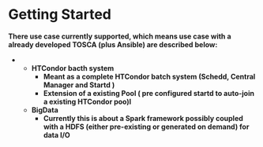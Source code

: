 # Getting Started

**There use case currently supported, which means use case with a already developed TOSCA \(plus Ansible\) are described below:**

* * **HTCondor bacth system**  
    * **Meant as a complete HTCondor batch system \(Schedd, Central Manager and Startd \)**
    * **Extension of  a existing Pool \( pre configured startd to auto-join a existing HTCondor poo\)l**  
  * **BigData**
    * **Currently this is about a Spark framework possibly coupled with a HDFS \(either pre-existing or generated on demand\) for data I/O**

